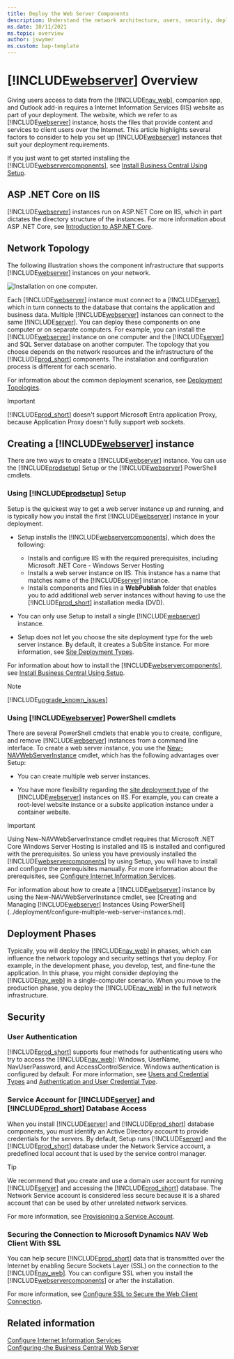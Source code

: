 ```yaml
---
title: Deploy the Web Server Components
description: Understand the network architecture, users, security, deployment phases for installing and configuring the Business Central Web Server Components.
ms.date: 10/11/2021
ms.topic: overview
author: jswymer
ms.custom: bap-template 
---
```

# [!INCLUDE[webserver](../developer/includes/webserver.md)] Overview

Giving users access to data from the [!INCLUDE[nav_web](../developer/includes/nav_web_md.md)], companion app, and Outlook add-in requires a Internet Information Services (IIS) website as part of your deployment. The website, which we refer to as [!INCLUDE[webserver](../developer/includes/webserver.md)] instance, hosts the files that provide content and services to client users over the Internet. This article highlights several factors to consider to help you set up [!INCLUDE[webserver](../developer/includes/webserver.md)] instances that suit your deployment requirements.

If you just want to get started installing the [!INCLUDE[webservercomponents](../developer/includes/webservercomponents.md)], see [Install Business Central Using Setup](install-using-setup.md).

## ASP .NET Core on IIS
[!INCLUDE[webserver](../developer/includes/webserver.md)] instances run on ASP.NET Core on IIS, which in part dictates the directory structure of the instances. For more information about ASP .NET Core, see [Introduction to ASP.NET Core](/aspnet/core/).

## Network Topology
The following illustration shows the component infrastructure that supports [!INCLUDE[webserver](../developer/includes/webserver.md)] instances on your network.  

 ![Installation on one computer.](../media/single-computer-topology.png "Installation on one computer")   

Each [!INCLUDE[webserver](../developer/includes/webserver.md)] instance must connect to a [!INCLUDE[server](../developer/includes/server.md)], which in turn connects to the database that contains the application and business data. Multiple [!INCLUDE[webserver](../developer/includes/webserver.md)] instances can connect to the same [!INCLUDE[server](../developer/includes/server.md)]. You can deploy these components on one computer or on separate computers. For example, you can install the [!INCLUDE[webserver](../developer/includes/webserver.md)] instance on one computer and the [!INCLUDE[server](../developer/includes/server.md)] and SQL Server database on another computer. The topology that you choose depends on the network resources and the infrastructure of the [!INCLUDE[prod_short](../developer/includes/prod_short.md)] components. The installation and configuration process is different for each scenario.

For information about the common deployment scenarios, see [Deployment Topologies](deployment-scenarios.md).  

> [!IMPORTANT]
> [!INCLUDE[prod_short](../developer/includes/prod_short.md)] doesn't support Microsoft Entra application Proxy, because Application Proxy doesn't fully support web sockets.

##  Creating a [!INCLUDE[webserver](../developer/includes/webserver.md)] instance  

There are two ways to create a [!INCLUDE[webserver](../developer/includes/webserver.md)] instance. You can use the [!INCLUDE[prodsetup](../developer/includes/prodsetup.md)] Setup or the [!INCLUDE[webserver](../developer/includes/webserver.md)] PowerShell cmdlets.

### Using [!INCLUDE[prodsetup](../developer/includes/prodsetup.md)] Setup
Setup is the quickest way to get a web server instance up and running, and is typically how you install the first [!INCLUDE[webserver](../developer/includes/webserver.md)] instance in your deployment.

-  Setup installs the [!INCLUDE[webservercomponents](../developer/includes/webservercomponents.md)], which does the following:

    -  Installs and configure IIS with the required prerequisites, including Microsoft .NET Core - Windows Server Hosting <!--[Microsoft .NET Core - Windows Server Hosting package](https://aka.ms/dotnetcore.2.0.0-windowshosting)-->
    -  Installs a web server instance on IIS. This instance has a name that matches name of the [!INCLUDE[server](../developer/includes/server.md)] instance.
    -  Installs components and files in a **WebPublish** folder that enables you to add additional web server instances without having to use the [!INCLUDE[prod_short](../developer/includes/prod_short.md)] installation media (DVD).

-   You can only use Setup to install a single [!INCLUDE[webserver](../developer/includes/webserver.md)] instance.

-   Setup does not let you choose the site deployment type for the web server instance. By default, it creates a SubSite instance. For more information, see [Site Deployment Types](configure-multiple-web-server-instances.md#WebClientonIIS).

For information about how to install the [!INCLUDE[webservercomponents](../developer/includes/webservercomponents.md)], see [Install Business Central Using Setup](install-using-setup.md).

> [!NOTE]
> [!INCLUDE[upgrade_known_issues](../developer/includes/upgrade_known_issues.md)]

### Using [!INCLUDE[webserver](../developer/includes/webserver.md)] PowerShell cmdlets

There are several PowerShell cmdlets that enable you to create, configure, and remove [!INCLUDE[webserver](../developer/includes/webserver.md)] instances from a command line interface. To create a web server instance, you use the [New-NAVWebServerInstance](/powershell/module/microsoft.dynamics.nav.management/new-navwebserverinstance) cmdlet, which has the following advantages over Setup:

-   You can create multiple web server instances.

-   You have more flexibility regarding the [site deployment type](configure-multiple-web-server-instances.md#WebClientonIIS) of the [!INCLUDE[webserver](../developer/includes/webserver.md)] instances on IIS. For example, you can create a root-level website instance  or a subsite application instance under a container website.

> [!IMPORTANT]
>Using  New-NAVWebServerInstance cmdlet requires that Microsoft .NET Core Windows Server Hosting is installed and IIS is installed and configured with the prerequisites. So unless you have previously installed the [!INCLUDE[webservercomponents](../developer/includes/webservercomponents.md)] by using Setup, you will have to install and configure the prerequisites manually. For more information about the prerequisites, see
[Configure Internet Information Services](configure-iis.md).

For information about how to create a [!INCLUDE[webserver](../developer/includes/webserver.md)] instance by using the New-NAVWebServerInstance cmdlet, see [Creating and Managing [!INCLUDE[webserver](../developer/includes/webserver.md)] Instances Using PowerShell](../deployment/configure-multiple-web-server-instances.md).

## Deployment Phases 
 Typically, you will deploy the [!INCLUDE[nav_web](../developer/includes/nav_web_md.md)] in phases, which can influence the network topology and security settings that you deploy. For example, in the development phase, you develop, test, and fine-tune the application. In this phase, you might consider deploying the [!INCLUDE[nav_web](../developer/includes/nav_web_md.md)] in a single-computer scenario. When you move to the production phase, you deploy the [!INCLUDE[nav_web](../developer/includes/nav_web_md.md)] in the full network infrastructure.  

## Security  

### User Authentication  
 [!INCLUDE[prod_short](../developer/includes/prod_short.md)] supports four methods for authenticating users who try to access the [!INCLUDE[nav_web](../developer/includes/nav_web_md.md)]: Windows, UserName, NavUserPassword, and AccessControlService. Windows authentication is configured by default. For more information, see [Users and Credential Types](../administration/users-credential-types.md) and [Authentication and User Credential Type](../administration/users-credential-types.md).  

### Service Account for [!INCLUDE[server](../developer/includes/server.md)] and [!INCLUDE[prod_short](../developer/includes/prod_short.md)] Database Access  
 When you install [!INCLUDE[server](../developer/includes/server.md)] and [!INCLUDE[prod_short](../developer/includes/prod_short.md)] database components, you must identify an Active Directory account to provide credentials for the servers. By default, Setup runs [!INCLUDE[server](../developer/includes/server.md)] and the [!INCLUDE[prod_short](../developer/includes/prod_short.md)] database under the Network Service account, a predefined local account that is used by the service control manager.  

> [!TIP]  
>  We recommend that you create and use a domain user account for running [!INCLUDE[server](../developer/includes/server.md)] and accessing the [!INCLUDE[prod_short](../developer/includes/prod_short.md)] database. The Network Service account is considered less secure because it is a shared account that can be used by other unrelated network services.  

For more information, see [Provisioning a Service Account](provision-server-account.md).  

### Securing the Connection to Microsoft Dynamics NAV Web Client With SSL  
You can help secure [!INCLUDE[prod_short](../developer/includes/prod_short.md)] data that is transmitted over the Internet by enabling Secure Sockets Layer \(SSL\) on the connection to the [!INCLUDE[nav_web](../developer/includes/nav_web_md.md)]. You can configure SSL when you install the [!INCLUDE[webservercomponents](../developer/includes/webservercomponents.md)] or after the installation.  

 For more information, see [Configure SSL to Secure the Web Client Connection](configure-ssl-web-client-connection.md).  

## Related information  
 [Configure Internet Information Services](configure-iis.md)  
 [Configuring-the Business Central Web Server](../administration/configure-web-server.md)  
